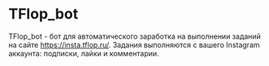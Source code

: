 # TFlop_bot
TFlop_bot - бот для автоматического заработка на выполнении заданий на сайте https://insta.tflop.ru/. Задания выполняются с вашего Instagram аккаунта: подписки, лайки и комментарии.
